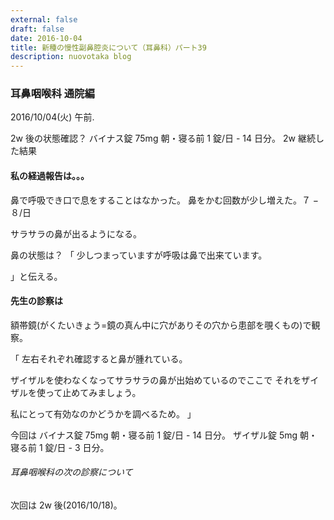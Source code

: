 ```yaml
---
external: false
draft: false
date: 2016-10-04
title: 新種の慢性副鼻腔炎について（耳鼻科）パート39
description: nuovotaka blog
---
```


### 耳鼻咽喉科 通院編

2016/10/04(火) 午前.

2w 後の状態確認？
バイナス錠 75mg 朝・寝る前 1 錠/日 - 14 日分。
2w 継続した結果

#### 私の経過報告は。。。

鼻で呼吸でき口で息をすることはなかった。
鼻をかむ回数が少し増えた。７ − ８/日

サラサラの鼻が出るようになる。

鼻の状態は？
「
少しつまっていますが呼吸は鼻で出来ています。

」と伝える。

#### 先生の診察は

額帯鏡(がくたいきょう=鏡の真ん中に穴がありその穴から患部を覗くもの)で観察。

「
左右それぞれ確認すると鼻が腫れている。

ザイザルを使わなくなってサラサラの鼻が出始めているのでここで
それをザイザルを使って止めてみましょう。

私にとって有効なのかどうかを調べるため。
」

今回は
バイナス錠 75mg 朝・寝る前 1 錠/日 - 14 日分。
ザイザル錠 5mg 朝・寝る前 1 錠/日 - 3 日分。

###### 耳鼻咽喉科の次の診察について

次回は 2w 後(2016/10/18)。
